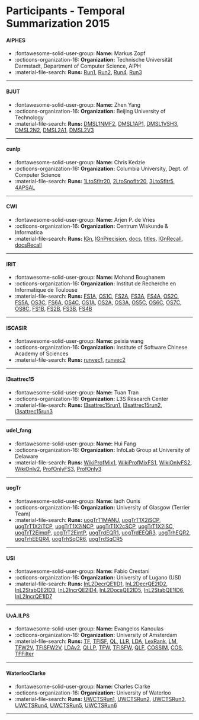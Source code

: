 # Participants - Temporal Summarization 2015 

#### AIPHES
 - :fontawesome-solid-user-group: **Name:** Markus Zopf
 - :octicons-organization-16: **Organization:** Technische Universität Darmstadt, Department of Computer Science, AIPH
 - :material-file-search: **Runs:** [Run1](./runs.md#run1), [Run2](./runs.md#run2), [Run4](./runs.md#run4), [Run3](./runs.md#run3) 

---
#### BJUT
 - :fontawesome-solid-user-group: **Name:** Zhen Yang
 - :octicons-organization-16: **Organization:** Beijing University of Technology
 - :material-file-search: **Runs:** [DMSL1NMF2](./runs.md#dmsl1nmf2), [DMSL1AP1](./runs.md#dmsl1ap1), [DMSL1VSH3](./runs.md#dmsl1vsh3), [DMSL2N2](./runs.md#dmsl2n2), [DMSL2A1](./runs.md#dmsl2a1), [DMSL2V3](./runs.md#dmsl2v3) 

---
#### cunlp
 - :fontawesome-solid-user-group: **Name:** Chris Kedzie
 - :octicons-organization-16: **Organization:** Columbia University, Dept. of Computer Science
 - :material-file-search: **Runs:** [1LtoSfltr20](./runs.md#1ltosfltr20), [2LtoSnofltr20](./runs.md#2ltosnofltr20), [3LtoSfltr5](./runs.md#3ltosfltr5), [4APSAL](./runs.md#4apsal) 

---
#### CWI
 - :fontawesome-solid-user-group: **Name:** Arjen P. de Vries
 - :octicons-organization-16: **Organization:** Centrum Wiskunde & Informatica
 - :material-file-search: **Runs:** [IGn](./runs.md#ign), [IGnPrecision](./runs.md#ignprecision), [docs](./runs.md#docs), [titles](./runs.md#titles), [IGnRecall](./runs.md#ignrecall), [docsRecall](./runs.md#docsrecall) 

---
#### IRIT
 - :fontawesome-solid-user-group: **Name:** Mohand Boughanem
 - :octicons-organization-16: **Organization:** Institut de Recherche en Informatique de Toulouse
 - :material-file-search: **Runs:** [FS1A](./runs.md#fs1a), [OS1C](./runs.md#os1c), [FS2A](./runs.md#fs2a), [FS3A](./runs.md#fs3a), [FS4A](./runs.md#fs4a), [OS2C](./runs.md#os2c), [FS5A](./runs.md#fs5a), [OS3C](./runs.md#os3c), [FS6A](./runs.md#fs6a), [OS4C](./runs.md#os4c), [OS1A](./runs.md#os1a), [OS2A](./runs.md#os2a), [OS3A](./runs.md#os3a), [OS5C](./runs.md#os5c), [OS6C](./runs.md#os6c), [OS7C](./runs.md#os7c), [OS8C](./runs.md#os8c), [FS1B](./runs.md#fs1b), [FS2B](./runs.md#fs2b), [FS3B](./runs.md#fs3b), [FS4B](./runs.md#fs4b) 

---
#### ISCASIR
 - :fontawesome-solid-user-group: **Name:** peixia wang 
 - :octicons-organization-16: **Organization:** Institute of Software Chinese Academy of Sciences
 - :material-file-search: **Runs:** [runvec1](./runs.md#runvec1), [runvec2](./runs.md#runvec2) 

---
#### l3sattrec15
 - :fontawesome-solid-user-group: **Name:** Tuan Tran
 - :octicons-organization-16: **Organization:** L3S Research Center
 - :material-file-search: **Runs:** [l3sattrec15run1](./runs.md#l3sattrec15run1), [l3sattrec15run2](./runs.md#l3sattrec15run2), [l3sattrec15run3](./runs.md#l3sattrec15run3) 

---
#### udel_fang
 - :fontawesome-solid-user-group: **Name:** Hui Fang
 - :octicons-organization-16: **Organization:** InfoLab Group at University of Delaware
 - :material-file-search: **Runs:** [WikiProfMix1](./runs.md#wikiprofmix1), [WikiProfMixFS1](./runs.md#wikiprofmixfs1), [WikiOnlyFS2](./runs.md#wikionlyfs2), [WikiOnly2](./runs.md#wikionly2), [ProfOnlyFS3](./runs.md#profonlyfs3), [ProfOnly3](./runs.md#profonly3) 

---
#### uogTr
 - :fontawesome-solid-user-group: **Name:** Iadh Ounis
 - :octicons-organization-16: **Organization:** University of Glasgow (Terrier Team)
 - :material-file-search: **Runs:** [uogTrT1MANU](./runs.md#uogtrt1manu), [uogTrT1X2iSCP](./runs.md#uogtrt1x2iscp), [uogTrT1X2iTCP](./runs.md#uogtrt1x2itcp), [uogTrT1X2iNCP](./runs.md#uogtrt1x2incp), [uogTrT1X2cSCP](./runs.md#uogtrt1x2cscp), [uogTrT1X2iSC](./runs.md#uogtrt1x2isc), [uogTrT2EimpP](./runs.md#uogtrt2eimpp), [uogTrT2EintP](./runs.md#uogtrt2eintp), [uogTrdEQR1](./runs.md#uogtrdeqr1), [uogTrdEEQR3](./runs.md#uogtrdeeqr3), [uogTrhEQR2](./runs.md#uogtrheqr2), [uogTrhEEQR4](./runs.md#uogtrheeqr4), [uogTrhSqCR6](./runs.md#uogtrhsqcr6), [uogTrdSqCR5](./runs.md#uogtrdsqcr5) 

---
#### USI
 - :fontawesome-solid-user-group: **Name:** Fabio Crestani
 - :octicons-organization-16: **Organization:** University of Lugano (USI)
 - :material-file-search: **Runs:** [InL2DecrQE1ID1](./runs.md#inl2decrqe1id1), [InL2DecrQE2ID2](./runs.md#inl2decrqe2id2), [InL2StabQE2ID3](./runs.md#inl2stabqe2id3), [InL2IncrQE2ID4](./runs.md#inl2incrqe2id4), [InL2DocsQE2ID5](./runs.md#inl2docsqe2id5), [InL2StabQE1ID6](./runs.md#inl2stabqe1id6), [InL2IncrQE1ID7](./runs.md#inl2incrqe1id7) 

---
#### UvA.ILPS
 - :fontawesome-solid-user-group: **Name:** Evangelos Kanoulas
 - :octicons-organization-16: **Organization:** University of Amsterdam
 - :material-file-search: **Runs:** [TF](./runs.md#tf), [TFISF](./runs.md#tfisf), [QL](./runs.md#ql), [LLR](./runs.md#llr), [LDA](./runs.md#lda), [LexRank](./runs.md#lexrank), [LM](./runs.md#lm), [TFW2V](./runs.md#tfw2v), [TFISFW2V](./runs.md#tfisfw2v), [LDAv2](./runs.md#ldav2), [QLLP](./runs.md#qllp), [TFW](./runs.md#tfw), [TFISFW](./runs.md#tfisfw), [QLF](./runs.md#qlf), [COSSIM](./runs.md#cossim), [COS](./runs.md#cos), [TFFilter](./runs.md#tffilter) 

---
#### WaterlooClarke
 - :fontawesome-solid-user-group: **Name:** Charles Clarke
 - :octicons-organization-16: **Organization:** University of Waterloo
 - :material-file-search: **Runs:** [UWCTSRun1](./runs.md#uwctsrun1), [UWCTSRun2](./runs.md#uwctsrun2), [UWCTSRun3](./runs.md#uwctsrun3), [UWCTSRun4](./runs.md#uwctsrun4), [UWCTSRun5](./runs.md#uwctsrun5), [UWCTSRun6](./runs.md#uwctsrun6) 

---
